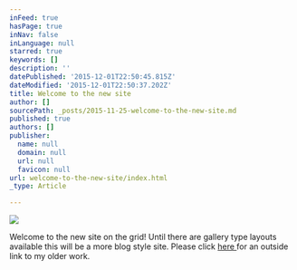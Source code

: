 ```yaml
---
inFeed: true
hasPage: true
inNav: false
inLanguage: null
starred: true
keywords: []
description: ''
datePublished: '2015-12-01T22:50:45.815Z'
dateModified: '2015-12-01T22:50:37.202Z'
title: Welcome to the new site
author: []
sourcePath: _posts/2015-11-25-welcome-to-the-new-site.md
published: true
authors: []
publisher:
  name: null
  domain: null
  url: null
  favicon: null
url: welcome-to-the-new-site/index.html
_type: Article

---
```

![](https://the-grid-user-content.s3-us-west-2.amazonaws.com/f798ecf2-9a08-4163-b85c-ad10c5145739.gif)

Welcome to the new site on the grid!  Until there are gallery type layouts available this will be a more blog style site.  Please click [here ][0]for an outside link to my older work.

[0]: https://zerply.com/jormungand
